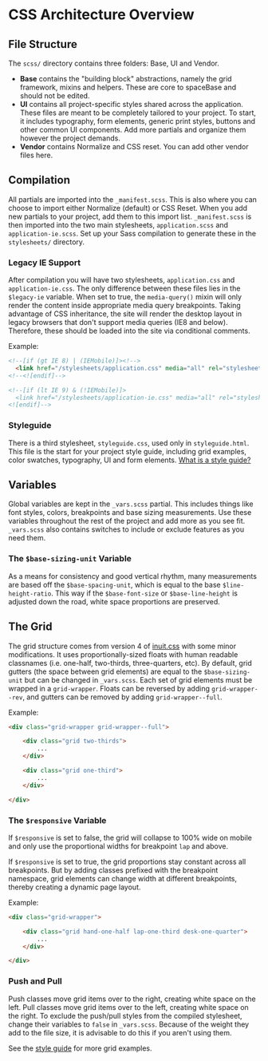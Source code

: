 # CSS Architecture Overview

## File Structure

The `scss/` directory contains three folders: Base, UI and Vendor.

- **Base** contains the "building block" abstractions, namely the grid framework, mixins and helpers. These are core to spaceBase and should not be edited.
- **UI** contains all project-specific styles shared across the application. These files are meant to be completely tailored to your project. To start, it includes typography, form elements, generic print styles, buttons and other common UI components. Add more partials and  organize them however the project demands.
- **Vendor** contains Normalize and CSS reset. You can add other vendor files here.


## Compilation

All partials are imported into the `_manifest.scss`. This is also where you can choose to import either Normalize (default) or CSS Reset. When you add new partials to your project, add them to this import list. `_manifest.scss` is then imported into the two main stylesheets, `application.scss` and `application-ie.scss`. Set up your Sass compilation to generate these in the `stylesheets/` directory.

### Legacy IE Support

After compilation you will have two stylesheets, `application.css` and `application-ie.css`. The only difference between these files lies in the `$legacy-ie` variable. When set to true, the `media-query()` mixin will only render the content inside appropriate media query breakpoints. Taking advantage of CSS inheritance, the site will render the desktop layout in legacy browsers that don't support media queries (IE8 and below). Therefore, these should be loaded into the site via conditional comments.

Example:
~~~html
<!--[if (gt IE 8) | (IEMobile)]><!-->
  <link href="/stylesheets/application.css" media="all" rel="stylesheet" type="text/css" />
<!--<![endif]-->

<!--[if (lt IE 9) & (!IEMobile)]>
  <link href="/stylesheets/application-ie.css" media="all" rel="stylesheet" type="text/css" />
<![endif]-->
~~~


### Styleguide

There is a third stylesheet, `styleguide.css`, used only in `styleguide.html`. This file is the start for your project style guide, including grid examples, color swatches, typography, UI and form elements. [What is a style guide?](http://alistapart.com/article/creating-style-guides)


## Variables

Global variables are kept in the `_vars.scss` partial. This includes things like font styles, colors, breakpoints and base sizing measurements. Use these variables throughout the rest of the project and add more as you see fit. `_vars.scss` also contains switches to include or exclude features as you need them.

### The `$base-sizing-unit` Variable

As a means for consistency and good vertical rhythm, many measurements are based off the `$base-spacing-unit`, which is equal to the base `$line-height-ratio`. This way if the `$base-font-size` or `$base-line-height` is adjusted down the road, white space proportions are preserved.


## The Grid

The grid structure comes from version 4 of [inuit.css](https://github.com/csswizardry/inuit.css) with some minor modifications. It uses proportionally-sized floats with human readable classnames (i.e. one-half, two-thirds, three-quarters, etc). By default, grid gutters (the space between grid elements) are equal to the `$base-sizing-unit` but can be changed in `_vars.scss`. Each set of grid elements must be wrapped in a `grid-wrapper`. Floats can be reversed by adding `grid-wrapper--rev`, and gutters can be removed by adding `grid-wrapper--full`.

Example:
~~~html
<div class="grid-wrapper grid-wrapper--full">

    <div class="grid two-thirds">
        ...
    </div>

    <div class="grid one-third">
        ...
    </div>

</div>
~~~

### The `$responsive` Variable

If `$responsive` is set to false, the grid will collapse to 100% wide on mobile and only use the  proportional widths for breakpoint `lap` and above.

If `$responsive` is set to true, the grid proportions stay constant across all breakpoints. But by adding classes prefixed with the breakpoint namespace, grid elements can change width at different breakpoints, thereby creating a dynamic page layout.

Example:
~~~html
<div class="grid-wrapper">

    <div class="grid hand-one-half lap-one-third desk-one-quarter">
        ...
    </div>

</div>
~~~

### Push and Pull

Push classes move grid items over to the right, creating white space on the left. Pull classes move grid items over to the left, creating white space on the right. To exclude the push/pull styles from the compiled stylesheet, change their variables to `false` in `_vars.scss`. Because of the weight they add to the file size, it is advisable to do this if you aren't using them.

See the [style guide](../styleguide.html) for more grid examples.
